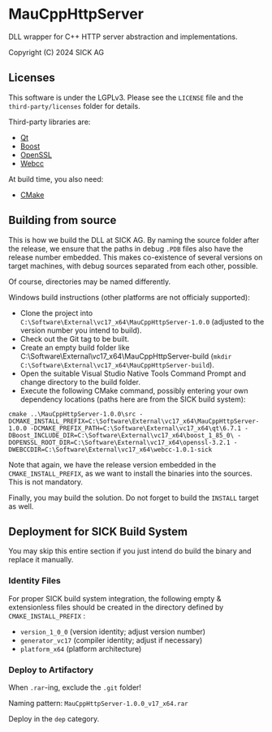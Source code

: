 # MauCppHttpServer

DLL wrapper for C++ HTTP server abstraction and implementations.

Copyright (C) 2024 SICK AG

## Licenses

This software is under the LGPLv3. Please see the ``LICENSE`` file and the ``third-party/licenses`` folder for details.

Third-party libraries are:

* [Qt](https://www.qt.io/)
* [Boost](https://www.boost.org/)
* [OpenSSL](https://www.openssl.org/)
* [Webcc](https://github.com/sickAG/webcc/)

At build time, you also need:

* [CMake](https://cmake.org/)

## Building from source

This is how we build the DLL at SICK AG. By naming the source folder after the release, we
ensure that the paths in debug ```.PDB``` files also have the release number embedded.
This makes co-existence of several versions on target machines, with debug sources separated from each other, possible.

Of course, directories may be named differently.

Windows build instructions (other platforms are not officialy supported):

- Clone the project into ``C:\Software\External\vc17_x64\MauCppHttpServer-1.0.0`` (adjusted to the version number you intend to build).
- Check out the Git tag to be built.
- Create an empty build folder like C:\Software\External\vc17_x64\MauCppHttpServer-build (``mkdir C:\Software\External\vc17_x64\MauCppHttpServer-build``).
- Open the suitable Visual Studio Native Tools Command Prompt and change directory to the build folder.
- Execute the following CMake command, possibly entering your own dependency locations (paths here are from the SICK build system):

```
cmake ..\MauCppHttpServer-1.0.0\src -DCMAKE_INSTALL_PREFIX=C:\Software\External\vc17_x64\MauCppHttpServer-1.0.0 -DCMAKE_PREFIX_PATH=C:\Software\External\vc17_x64\qt\6.7.1 -DBoost_INCLUDE_DIR=C:\Software\External\vc17_x64\boost_1_85_0\ -DOPENSSL_ROOT_DIR=C:\Software\External\vc17_x64\openssl-3.2.1 -DWEBCCDIR=C:\Software\External\vc17_x64\webcc-1.0.1-sick
```

Note that again, we have the release version embedded in the ``CMAKE_INSTALL_PREFIX``, as we want to install the binaries
into the sources. This is not mandatory.

Finally, you may build the solution. Do not forget to build the ``INSTALL`` target as well.

## Deployment for SICK Build System

You may skip this entire section if you just intend do build the binary and replace it manually.

### Identity Files

For proper SICK build system integration, the following empty & extensionless files should be created in the directory defined by ``CMAKE_INSTALL_PREFIX`` :

- ``version_1_0_0`` (version identity; adjust version number)
- ``generator_vc17`` (compiler identity; adjust if necessary)
- ``platform_x64`` (platform architecture)

### Deploy to Artifactory

When ``.rar``-ing, exclude the ``.git`` folder!

Naming pattern: ``MauCppHttpServer-1.0.0_v17_x64.rar``

Deploy in the ``dep`` category.
